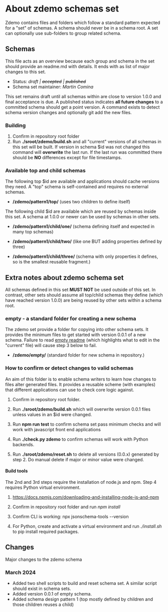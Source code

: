 # About zdemo schemas set

Zdemo contains files and folders which follow a standard
pattern expected for a "set" of schemas. A schema should
never be in a schema root. A set can optionally use sub-folders
to group related schema.

## Schemas

This file acts as an overview because each group and schema
in the set should provide an readme.md with details. It ends
with as list of major changes to this set.

* Status: *draft | ~~accepted~~ | ~~published~~*
* Schema set maintainer: *Martin Comina*

This set remains draft until all schemas within are close
to version 1.0.0 and final acceptance is due. A published
status indicates **all future changes** to a committed
schema should get a point version.  A command exists
to detect schema version changes and optionally git add
the new files.

### Building 

1. Confirm in repository root folder
2. Run **./sroot/zdemo/build.sh** and all "current"
   versions of all schemas in this set will be built. If
   version in schema $id was not changed this command
   will **overwrite** the last run. If the last run
   was committed there should be **NO** differences
   except for file timestamps.

### Available top and child schemas

The following top $id are available and applications
should cache versions they need. A "top" schema is
self-contained and requires no external schemas.

* **/zdemo/pattern1/top/** (uses two children to define itself)

The following child $id are available which are
reused by schemas inside this set. A schema at 1.0.0
or newer can be used by schemas in other sets.

* **/zdemo/pattern1/child/one/** (schema defining itself and expected
  in many top schemas)

* **/zdemo/pattern1/child/two/** (like one BUT adding properties
  defined by three)

* **/zdemo/pattern1/child/three/** (schema with only properties it
defines, so is the smallest reusable fragment.)

## Extra notes about zdemo schema set 

All schemas defined in this set **MUST NOT** be used outside
of this set. In contrast, other sets should assume all top/child
schemas they define (which have reached version 1.0.0) are
being reused by other sets within a schema root.

### empty - a standard folder for creating a new schema

The zdemo set provide a folder for copying into other
schema sets. It provides the minimum files to get started
with version 0.0.1 of a new schema. Failure to read 
[empty readme](empty/readme.md) (which highlights what
to edit in the "current" file) will cause step 3 below to fail.

* **/zdemo/empty/** (standard folder for new schema in repository.)

### How to confirm or detect changes to valid schemas

An aim of this folder is to enable schema writers to learn
how changes to files alter generated files. It provides a
reusable scheme (with examples) that different applications
can use to check core logic against.

1. Confirm in repository root folder.

2. Run **./sroot/zdemo/build.sh** which will overwrite
   version 0.0.1 files unless values in an $id were changed.

3. Run **npm run test** to confirm schema set pass minimum checks
   and will work with javascript front end applications

4. Run **./check.py zdemo** to confirm schemas will work
   with Python backends.

5. Run **./sroot/zdemo/reset.sh** to delete all versions (0.0.x)
   generated by step 2. Do manual delete if major or minor
   value were changed.

#### Build tools

The 2nd and 3rd steps require the installation of node.js
and npm. Step 4 requires Python virtual environment.

1. https://docs.npmjs.com/downloading-and-installing-node-js-and-npm

2. Confirm in repository root folder and run *npm install*

3. Confirm CLI is working: npx jsonschema-tools --version

4. For Python, create and activate a virtual environment and
run *./install.sh* to pip install required packages.

## Changes

Major changes to the zdemo schema

### March 2024

* Added two shell scripts to build and reset schema set. A
  similar script should exist in schema sets.
* Added version 0.0.1 of empty schema.
* Added schema design pattern 1 (top mostly defined by children
  and those children reuses a child)
